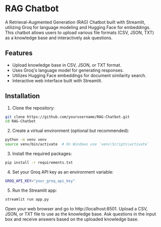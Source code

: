 # RAG Chatbot

A Retrieval-Augmented Generation (RAG) Chatbot built with Streamlit, utilizing Groq for language modeling and Hugging Face for embeddings. This chatbot allows users to upload various file formats (CSV, JSON, TXT) as a knowledge base and interactively ask questions.

## Features

- Upload knowledge base in CSV, JSON, or TXT format.
- Uses Groq's language model for generating responses.
- Utilizes Hugging Face embeddings for document similarity search.
- Interactive web interface built with Streamlit.


## Installation

1. Clone the repository:

 ```bash
 git clone https://github.com/yourusername/RAG-Chatbot.git
 cd RAG-Chatbot
 ```

2. Create a virtual environment (optional but recommended):

  ```bash
  python -m venv venv
  source venv/bin/activate  # On Windows use `venv\Scripts\activate`
  ```

3. Install the required packages:

  ```bash
  pip install -r requirements.txt
  ```

4. Set your Groq API key as an environment variable:

  ```bash
  GROQ_API_KEY="your_groq_api_key"
  ```

5. Run the Streamlit app:

  ```bash
  streamlit run app.py
  ```

Open your web browser and go to http://localhost:8501.
Upload a CSV, JSON, or TXT file to use as the knowledge base.
Ask questions in the input box and receive answers based on the uploaded knowledge base.


  
